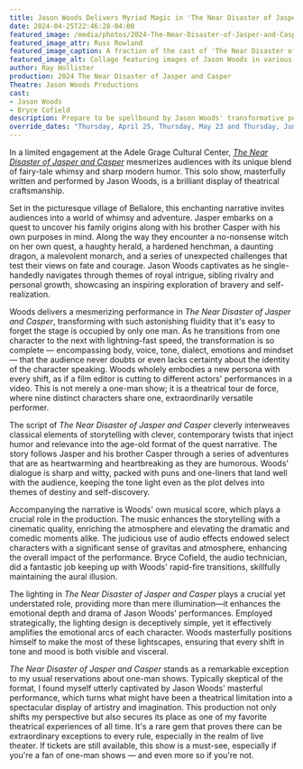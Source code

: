 ```yaml
---
title: Jason Woods Delivers Myriad Magic in 'The Near Disaster of Jasper and Casper'
date: 2024-04-25T22:46:28-04:00
featured_image: /media/photos/2024-The-Near-Disaster-of-Jasper-and-Casper.webp
featured_image_attr: Russ Rowland
featured_image_caption: A fraction of the cast of 'The Near Disaster of Jasper and Casper'
featured_image_alt: Collage featuring images of Jason Woods in various roles and poses, showcasing his versatility and talent.
author: Ray Hollister
production: 2024 The Near Disaster of Jasper and Casper
Theatre: Jason Woods Productions
cast: 
- Jason Woods
- Bryce Cofield
description: Prepare to be spellbound by Jason Woods' transformative performance in "The Near Disaster of Jasper and Casper," a solo show that defies expectations and delivers an unforgettable theatrical experience.
override_dates: "Thursday, April 25, Thursday, May 23 and Thursday, June 6"
---
```

In a limited engagement at the Adele Grage Cultural Center, [*The Near Disaster of Jasper and Casper*](/productions/2024-the-near-disaster-of-jasper-and-casper/) mesmerizes audiences with its unique blend of fairy-tale whimsy and sharp modern humor. This solo show, masterfully written and performed by Jason Woods, is a brilliant display of theatrical craftsmanship.<!--more-->

Set in the picturesque village of Bellalore, this enchanting narrative invites audiences into a world of whimsy and adventure. Jasper embarks on a quest to uncover his family origins along with his brother Casper with his own purposes in mind. Along the way they encounter a no-nonsense witch on her own quest, a haughty herald, a hardened henchman, a daunting dragon, a malevolent monarch, and a series of unexpected challenges that test their views on fate and courage. Jason Woods captivates as he single-handedly navigates through themes of royal intrigue, sibling rivalry and personal growth, showcasing an inspiring exploration of bravery and self-realization.

Woods delivers a mesmerizing performance in *The Near Disaster of Jasper and Casper*, transforming with such astonishing fluidity that it's easy to forget the stage is occupied by only one man. As he transitions from one character to the next with lightning-fast speed, the transformation is so complete — encompassing body, voice, tone, dialect, emotions and mindset — that the audience never doubts or even lacks certainty about the identity of the character speaking. Woods wholely embodies a new persona with every shift, as if a film editor is cutting to different actors' performances in a video. This is not merely a one-man show; it is a theatrical tour de force, where nine distinct characters share one, extraordinarily versatile performer.

The script of *The Near Disaster of Jasper and Casper* cleverly interweaves classical elements of storytelling with clever, contemporary twists that inject humor and relevance into the age-old format of the quest narrative. The story follows Jasper and his brother Casper through a series of adventures that are as heartwarming and heartbreaking as they are humorous. Woods' dialogue is sharp and witty, packed with puns and one-liners that land well with the audience, keeping the tone light even as the plot delves into themes of destiny and self-discovery.

Accompanying the narrative is Woods' own musical score, which plays a crucial role in the production. The music enhances the storytelling with a cinematic quality, enriching the atmosphere and elevating the dramatic and comedic moments alike. The judicious use of audio effects endowed select characters with a significant sense of gravitas and atmosphere, enhancing the overall impact of the performance. Bryce Cofield, the audio technician, did a fantastic job keeping up with Woods' rapid-fire transitions, skillfully maintaining the aural illusion.

The lighting in *The Near Disaster of Jasper and Casper* plays a crucial yet understated role, providing more than mere illumination—it enhances the emotional depth and drama of Jason Woods' performances. Employed strategically, the lighting design is deceptively simple, yet it effectively amplifies the emotional arcs of each character. Woods masterfully positions himself to make the most of these lightscapes, ensuring that every shift in tone and mood is both visible and visceral. 

*The Near Disaster of Jasper and Casper* stands as a remarkable exception to my usual reservations about one-man shows. Typically skeptical of the format, I found myself utterly captivated by Jason Woods' masterful performance, which turns what might have been a theatrical limitation into a spectacular display of artistry and imagination. This production not only shifts my perspective but also secures its place as one of my favorite theatrical experiences of all time. It's a rare gem that proves there can be extraordinary exceptions to every rule, especially in the realm of live theater. If tickets are still available, this show is a must-see, especially if you're a fan of one-man shows — and even more so if you're not.